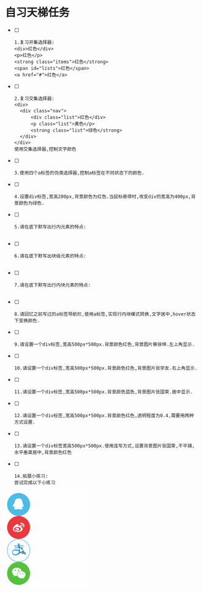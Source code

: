 # 自习天梯任务


- [ ] ```
  1.复习并集选择器:
  <div>红色</div>
  <p>红色</p>
  <strong class="items">红色</strong>
  <span id="lists">红色</span>
  <a href="#">红色</a>
  ```

- [ ] ```
  2.复习交集选择器:
  <div>
  	<div class="nav">
  		<div class="list">红色</div>
  		<p class="list">黄色</p>
  		<strong class="list">绿色</strong>
  	</div>
  </div>
  使用交集选择器,控制文字颜色
  ```

- [ ] ```
  3.使用四个a标签的伪类选择器,控制a标签在不同状态下的颜色.
  ```

- [ ] ```
  4.设置div标签,宽高200px,背景颜色为红色.当鼠标悬停时,改变div的宽高为400px,背景颜色为绿色.
  ```

- [ ] ```
  5.请在底下默写出行内元素的特点:
  ```

```

```

- [ ] ```
  6.请在底下默写出块级元素的特点:
  ```

```

```

- [ ] ```
  7.请在底下默写出行内块元素的特点:
  ```

```

```

- [ ] ```
  8.请回忆之前写过的a标签导航栏,使用a标签,实现行内块模式转换,文字居中,hover状态下变换颜色.
  ```


- [ ] ```
  9.请设置一个div标签,宽高500px*500px.背景颜色红色,背景图片蔡徐坤.左上角显示.
  ```

- [ ] ```
  10.请设置一个div标签,宽高500px*500px.背景颜色红色,背景图片张学友.右上角显示.
  ```

- [ ] ```
  11.请设置一个div标签,宽高500px*500px.背景颜色蓝色,背景图片张国荣.居中显示.
  ```

- [ ] ```
  12.请设置一个div标签,宽高500px*500px.背景颜色红色,透明程度为0.4,需要用两种方式设置.
  ```

- [ ] ```
  13.请设置一个div标签宽高500px*500px.使用连写方式,设置背景图片张国荣,不平铺,水平垂直居中,背景颜色红色
  ```

- [ ] ```
  14.拓展小练习:
  尝试完成以下小练习
  ```

<img src="accst/精灵图.gif">